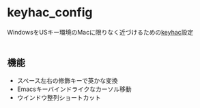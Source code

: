 # keyhac_config  
WindowsをUSキー環境のMacに限りなく近づけるための[keyhac](https://sites.google.com/site/craftware/keyhac-ja)設定  
<br>
## 機能
- スペース左右の修飾キーで英かな変換
- Emacsキーバインドライクなカーソル移動
- ウインドウ整列ショートカット
